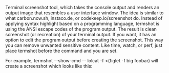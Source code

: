 Terminal screenshot tool, which takes the 
console output and renders an output 
image that resembles a user interface
window. The idea is similar to what
carbon.now.sh, instaco.de, or 
codekeep.io/screenshot do. Instead of 
applying syntax highlight based on a 
programming language, termshot is using
the ANSI escape codes of the program 
output. The result is clean screenshot (or 
recreation) of your terminal output. If you
want, it has an option to edit the program 
output before creating the screenshot.
This way you can remove unwanted 
sensitive content. Like time, watch, or 
perf, just place termshot before the 
command and you are set.

For example, termshot --show-cmd -- 
lolcat -f <(figlet -f big foobar) will 
create a screenshot which looks like this:
